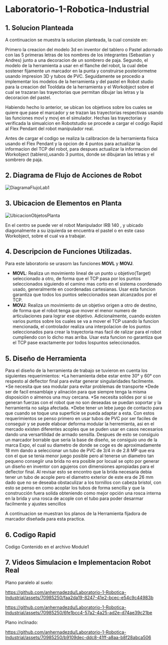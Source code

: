 # Laboratorio-1-Robotica-Industrial
## 1. Solucion Planteada
A continuacion se muestra la solucion planteada, la cual consiste en:

Primero la creacion del modelo 3d en inventor del tablero o Pastel adornado con las 5 primeras letras de los nombres de los integrantes (Sebastian y Andres) junto a una decoracion de un sombrero de paja. Segundo, el modelo de la herramienta a usar en el flanche del robot, la cual debe sostener fijamente un marcador en la punta y construirse posteriormetne usando impresion 3D y tubos de PVC. Seguidamente se procedio a implementar los modelos de la herramienta y del pastel en Robot studio para la creacion del Tooldata de la herramienta y el Workobject sobre el cual se trazaran las trayectorias que permitan dibujar las letras y la decoracion del pastel.

Habiendo hecho lo anterior, se ubican los objetivos sobre los cuales se quiere que pase el marcador y se trazan las trayectorias respectivas usando las funciones movl y movj en el simulador. Hechas las trayectorias y verificada la simualcion en Robotstudio se procede a cargar el codigo Rapid al Flex Pendant del robot manipulador real.

Antes de cargar el codigo se realiza la calibracion de la herramienta fisica usando el Flex Pendant y la opcion de 4 puntos para actualizar la informacion del TCP del robot, para despues actualizar la informacion del Workobject (tablero),usando 3 puntos, donde se dibujaran las letras y el sombrero de paja.
## 2. Diagrama de Flujo de Acciones de Robot
![DiagramaFlujoLab1](https://github.com/anhernadezdu/Laboratorio-1-Robotica-Industrial/assets/70985250/b701f764-fc35-47de-b7d8-55fd3c524727)

## 3. Ubicacion de Elementos en Planta
![UbicacionObjetosPlanta](https://github.com/anhernadezdu/Laboratorio-1-Robotica-Industrial/assets/70985250/89788107-3a91-473a-95f8-0f95eda5c5a5)

En el centro se puede ver el robot Manipulador IRB 140 , y ubicado diagonalmente a su izquierda se encuentra el pastel o en este caso Workobject, sobre el cual va a trabajar.


## 4. Descripcion de Funciones Utilizadas.
Para este laboratorio se urasorn las funciones **MOVL** y **MOVJ**.

- **MOVL**: Realiza un movimiento lineal de un punto u objetivo(Target) seleccionado a otro, de forma que el TCP pasa por los puntos seleccionados siguiendo el camino mas corto en el sistema coordenado usado, generalmente en coordenadas cartesianas. Usar esta funcion garantiza que todos los puntos seleccionados sean alcanzados por el TCP.
- **MOVJ**: Realiza un movimiento de un objetivo origen a otro de destino, de forma que el robot tenga que mover el menor numero de articulaciones para lograr ese objetivo. Adicionalmente, cuando existen varios puntos sobre los cuales se va a mover el TCP usando la funcion mencionada, el controlador realiza una interpolacion de los puntos seleccionados para crear la trayectoria mas facil de ralizar para el robot cumpliendo con lo dicho mas arriba. Usar esta funcion no garantiza que el TCP pase exactamente por todos lospuntos seleccionados.

## 5. Diseño de Herramienta
Para el diseño de la herramienta de trabajo se tuvieron en cuenta los siguientes requerimientos:
*La herramienta debe estar entre 30° y 60° con respesto al deflector final para evitar generar singularidades facilmente.
*Se necesita que sea modular para evitar problemas de transporte
*Dede ser de facil ensamblaje y alinación para que siempre tenga la misma disposición o almenos una muy cercana.
*Se necesita solides por si se generan fuerzas con el robot que no son deseadas se puedan soportar y la herramienta no salga afectada.
*Debe tener un lebe juego de contacto para que cuando se toque una superficie se pueda adaptar a esta.
Con estos requerimientos se penso primero en usar tubos de PVC por ser faciles de conseguir y se puede elaboar deforma modular la herremienta, asi en el mercado existen diferentes acoples que se puden usar en casos necesarios dando una versartilidad de armado sensilla. Despues de esto se consiguio un marcador borrable que seria la base de diseño, se consiguio uno de la marca Expo, el cual su diametro de donde se coge es de aproximadamente 18 mm dando a seleccionar un tubo de PVC de 3/4 in de 2.8 MP que era con el que se tenia menor juego posible pero al tenerse un diametro tan pequeno consegiir una brida no era posible por locual se opto por generar un diseño en inventor con agujeros con dimensiones apropiadas para el deflector final. Al revisar esto se encontro que la brida necesaria debia tener un tubo de acople pero el diametro exterior de este era de 26 mm dado que no se deseaba obstaculizar a los tornillos con cabeza bristol, con esto se penso en como acoplar los tubos de forma sencilla y que la construcción fuera solida obteniendo como mejor opción una rosca interna en la brida y una rosca de acople con el tubo para poder desarmar facilmente y ajustes sencillos

A continuacion se muestran los planos de la Herramienta fijadora de marcador diseñada para esta practica.
## 6. Codigo Rapid
Codigo Contenido en el archivo Module1

## 7. Videos Simulacion e Implementacion Robot Real
Plano paralelo al suelo:

https://github.com/anhernadezdu/Laboratorio-1-Robotica-Industrial/assets/70985250/faa2da19-8247-41e2-bcec-e54c9c44983b



https://github.com/anhernadezdu/Laboratorio-1-Robotica-Industrial/assets/70985250/6fe1bcc4-57a2-4a25-ad2e-d74ae39c21be

Plano inclinado:

https://github.com/anhernadezdu/Laboratorio-1-Robotica-Industrial/assets/70985250/b9109dec-ddc8-41ff-a8aa-b8f28abca506


